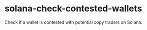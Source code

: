 # solana-check-contested-wallets
Check if a wallet is contested with potential copy traders on Solana.
